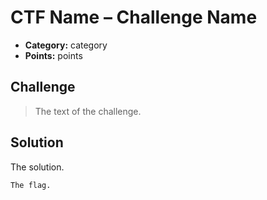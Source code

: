# CTF Name – Challenge Name

* **Category:** category
* **Points:** points

## Challenge

> The text of 
> the challenge.

## Solution

The solution.

```
The flag.
```
